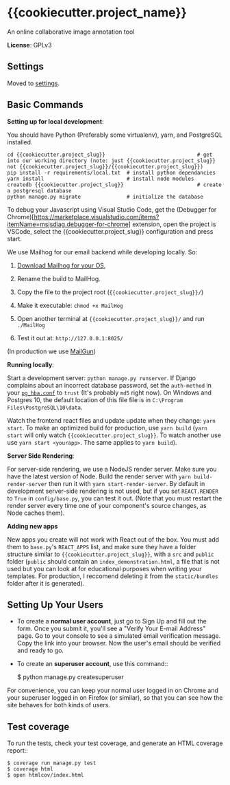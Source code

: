 {{cookiecutter.project_name}}
======

An online collaborative image annotation tool

**License**: GPLv3


Settings
--------

Moved to [settings](http://cookiecutter-django.readthedocs.io/en/latest/settings.html).


Basic Commands
--------------

**Setting up for local development**:

You should have Python (Preferably some virtualenv), yarn, and PostgreSQL installed.  
    
    cd {{cookiecutter.project_slug}}                              # get into our working directory (note: just {{cookiecutter.project_slug}} not {{cookiecutter.project_slug}}/{{cookiecutter.project_slug}})
    pip install -r requirements/local.txt  # install python dependancies
    yarn install                           # install node modules
    createdb {{cookiecutter.project_slug}}                        # create a postgresql database
    python manage.py migrate               # initialize the database



To debug your Javascript using Visual Studio Code, get the (Debugger for Chrome)[https://marketplace.visualstudio.com/items?itemName=msjsdiag.debugger-for-chrome] extension, open the project is VSCode, select the {{cookiecutter.project_slug}} configuration and press start.

We use Mailhog for our email backend while developing locally. So:

1. [Download Mailhog for your OS](https://github.com/mailhog/MailHog/releases), 

2. Rename the build to MailHog.

3. Copy the file to the project root (`{{cookiecutter.project_slug}}/`)

4. Make it executable: `chmod +x MailHog`

5. Open another terminal at `{{cookiecutter.project_slug}}/` and run `./MailHog`

6. Test it out at: `http://127.0.0.1:8025/`

(In production we use [MailGun](https://www.mailgun.com/))

**Running locally**: 

Start a development server: `python manage.py runserver`. If Django complains about an incorrect database password, set the `auth-method` in your [`pg_hba.conf`](https://www.postgresql.org/docs/9.1/static/auth-pg-hba-conf.html) to `trust` (It's probably `md5` right now). On Windows and Postgres 10, the default location of this file file is in `C:\Program Files\PostgreSQL\10\data`.

Watch the frontend react files and update update when they change: `yarn start`. To make an optimized build for production, use `yarn build` (`yarn start` will only watch `{{cookiecutter.project_slug}}`. To watch another use use `yarn start <yourapp>`. The same applies to `yarn build`).


**Server Side Rendering**: 

For server-side rendering, we use a NodeJS render server. Make sure you have the latest version of Node. Build the render server with `yarn build-render-server` then run it with `yarn start-render-server`. By default in development server-side rendering is not used, but if you set `REACT.RENDER` to `True` in `config/base.py`, you can test it out. (Note that you must restart the render server every time one of your component's source changes, as Node caches them). 


**Adding new apps**

New apps you create will not work with React out of the box. You must add them to `base.py`'s `REACT_APPS` list, and make sure they have a folder structure similar to `{{cookiecutter.project_slug}}`, with a `src` and `public` folder (`public` should contain an `index_demonstration.html`, a file that is not used but you can look at for educational purposes when writing your templates. For production, I reccomend deleting it from the `static/bundles` folder after it is generated).


Setting Up Your Users
---------------------

* To create a **normal user account**, just go to Sign Up and fill out the form. Once you submit it, you'll see a "Verify Your E-mail Address" page. Go to your console to see a simulated email verification message. Copy the link into your browser. Now the user's email should be verified and ready to go.

* To create an **superuser account**, use this command::

    $ python manage.py createsuperuser

For convenience, you can keep your normal user logged in on Chrome and your superuser logged in on Firefox (or similar), so that you can see how the site behaves for both kinds of users.

Test coverage
-------------

To run the tests, check your test coverage, and generate an HTML coverage report::

    $ coverage run manage.py test
    $ coverage html
    $ open htmlcov/index.html